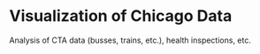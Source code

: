 # Visualization of Chicago Data
Analysis of CTA data (busses, trains, etc.), health inspections, etc.
